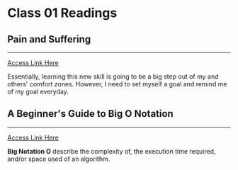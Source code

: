 # Class 01 Readings  

## Pain and Suffering  

___
[Access Link Here](https://codefellows.github.io/code-401-python-guide/curriculum/class-01/notes/pain_suffering)

Essentially, learning this new skill is going to be a big step out of my and others' comfort zones. However, I need to set myself a goal and remind me of my goal everyday.  

## A Beginner's Guide to Big O Notation  

___  
[Access Link Here](https://rob-bell.net/2009/06/a-beginners-guide-to-big-o-notation)

**Big Notation O** describe the complexity of, the execution time required, and/or space used of an algorithm. 